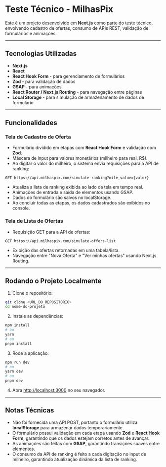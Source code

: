 
# Teste Técnico - MilhasPix

Este é um projeto desenvolvido em **Next.js** como parte do teste técnico, envolvendo cadastro de ofertas, consumo de APIs REST, validação de formulários e animações.

---

## Tecnologias Utilizadas

- **Next.js**
- **React**  
- **React Hook Form** - para gerenciamento de formulários  
- **Zod** - para validação de dados  
- **GSAP** - para animações  
- **React Router / Next.js Routing** - para navegação entre páginas  
- **Local Storage** - para simulação de armazenamento de dados de formulário  

---

## Funcionalidades

### Tela de Cadastro de Oferta

- Formulário dividido em etapas com **React Hook Form** e validação com **Zod**.  
- Máscara de input para valores monetários (milheiro para real, R$).  
- Ao digitar o valor do milheiro, o sistema envia requisições para a API de ranking:  

```http
GET https://api.milhaspix.com/simulate-ranking?mile_value={valor}
```

- Atualiza a lista de ranking exibida ao lado da tela em tempo real.
- Animações de entrada e saída de elementos usando GSAP.
- Dados do formulário são salvos no localStorage.
- Ao concluir todas as etapas, os dados cadastrados são exibidos no console.

### Tela de Lista de Ofertas

- Requisição GET para a API de ofertas:

```http
GET https://api.milhaspix.com/simulate-offers-list
```

- Exibição das ofertas retornadas em uma tabela/lista.
- Navegação entre "Nova Oferta" e "Ver minhas ofertas" usando Next.js Routing.

---

## Rodando o Projeto Localmente

1. Clone o repositório:

```bash
git clone <URL_DO_REPOSITORIO>
cd nome-do-projeto
```

2. Instale as dependências:

```bash
npm install
# ou
yarn
# ou
pnpm install
```

3. Rode a aplicação:

```bash
npm run dev
# ou
yarn dev
# ou
pnpm dev
```

4. Abra [http://localhost:3000](http://localhost:3000) no seu navegador.

---

## Notas Técnicas

- Não foi fornecida uma API POST, portanto o formulário utiliza **localStorage** para armazenar dados temporariamente.
- O formulário possui validação em cada etapa usando **Zod** e **React Hook Form**, garantindo que os dados estejam corretos antes de avançar.
- As animações são feitas com **GSAP**, garantindo transições suaves entre elementos.
- O consumo da API de ranking é feito a cada digitação no input de milheiro, garantindo atualização dinâmica da lista de ranking.